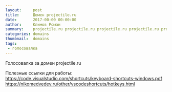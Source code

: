 ```yaml
---
layout:     post
title:      Домен projectile.ru
date:       2017-00-00 00:00:00
author:     Климов Роман
summary:    projectile.ru projectile.ru projectile.ru projectile.ru projectile.ru
categories: domains
thumbnail:  domains
tags:
 - голосовалка
---
```


Голосовалка за домен projectile.ru

Полезные ссылки для работы:
https://code.visualstudio.com/shortcuts/keyboard-shortcuts-windows.pdf
https://nikomedvedev.ru/other/vscodeshortcuts/hotkeys.html

